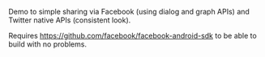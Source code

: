 Demo to simple sharing via Facebook (using dialog and graph APIs) and Twitter native APIs (consistent look).

Requires https://github.com/facebook/facebook-android-sdk to be able to build with no problems.